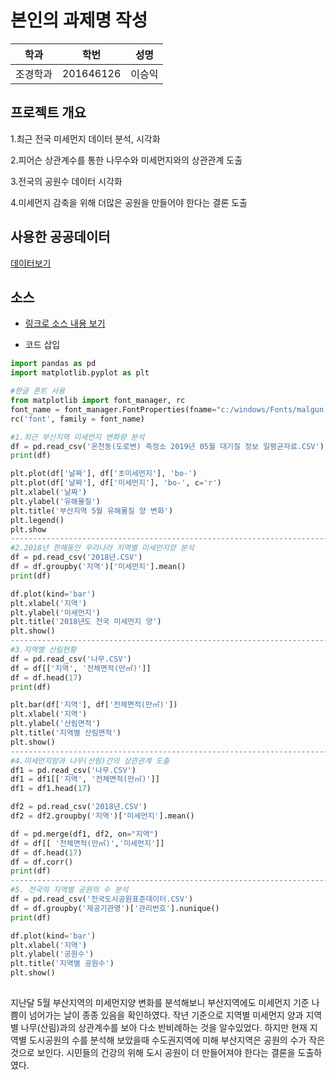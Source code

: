 # 본인의 과제명 작성

학과 | 학번 | 성명
---- | ---- | ---- 
조경학과 |201646126 |이승익


## 프로젝트 개요
1.최근 전국 미세먼지 데이터 분석, 시각화

2.피어슨 상관계수를 통한 나무수와 미세먼지와의 상관관계 도출

3.전국의 공원수 데이터 시각화

4.미세먼지 감축을 위해 더많은 공원을 만들어야 한다는 결론 도출

## 사용한 공공데이터 
[데이터보기](https://github.com/cybermin/python2019/blob/master/%EB%B6%80%EC%82%B0%EA%B5%90%ED%86%B5%EA%B3%B5%EC%82%AC_%EB%8F%84%EC%8B%9C%EC%B2%A0%EB%8F%84%EC%97%AD%EC%82%AC%EC%A0%95%EB%B3%B4_20190520.csv)

## 소스
* [링크로 소스 내용 보기](https://github.com/cybermin/python2019/blob/master/tes.py) 

* 코드 삽입
~~~python
import pandas as pd
import matplotlib.pyplot as plt

#한글 폰트 사용
from matplotlib import font_manager, rc
font_name = font_manager.FontProperties(fname="c:/windows/Fonts/malgun.ttf").get_name()
rc('font', family = font_name)

#1.최근 부산지역 미세먼지 변화량 분석
df = pd.read_csv('온천동(도로변) 측정소 2019년 05월 대기질 정보 일평균자료.CSV')  
print(df)

plt.plot(df['날짜'], df['초미세먼지'], 'bo-')
plt.plot(df['날짜'], df['미세먼지'], 'bo-', c='r')
plt.xlabel('날짜')
plt.ylabel('유해물질')
plt.title('부산지역 5월 유해물질 양 변화')
plt.legend()
plt.show
--------------------------------------------------------------------------------------------------------------------------------------
#2.2018년 한해동안 우리나라 지역별 미세먼지양 분석
df = pd.read_csv('2018년.CSV')  
df = df.groupby('지역')['미세먼지'].mean()
print(df)

df.plot(kind='bar')
plt.xlabel('지역')
plt.ylabel('미세먼지')
plt.title('2018년도 전국 미세먼지 양')
plt.show()
--------------------------------------------------------------------------------------------------------------------------------------
#3.지역별 산림현황
df = pd.read_csv('나무.CSV')  
df = df[['지역', '전체면적(만㎡)']]
df = df.head(17)
print(df)

plt.bar(df['지역'], df['전체면적(만㎡)'])
plt.xlabel('지역')
plt.ylabel('산림면적')
plt.title('지역별 산림면적')
plt.show()
--------------------------------------------------------------------------------------------------------------------------------------
#4.미세먼지양과 나무(산림)간의 상관관계 도출
df1 = pd.read_csv('나무.CSV')  
df1 = df1[['지역', '전체면적(만㎡)']]
df1 = df1.head(17)

df2 = pd.read_csv('2018년.CSV')
df2 = df2.groupby('지역')['미세먼지'].mean()

df = pd.merge(df1, df2, on="지역") 
df = df[[ '전체면적(만㎡)','미세먼지']]
df = df.head(17)
df = df.corr()
print(df)
--------------------------------------------------------------------------------------------------------------------------------------
#5. 전국의 지역별 공원의 수 분석
df = pd.read_csv('전국도시공원표준데이터.CSV') 
df = df.groupby('제공기관명')['관리번호'].nunique()
print(df)

df.plot(kind='bar')
plt.xlabel('지역')
plt.ylabel('공원수')
plt.title('지역별 공원수')
plt.show()
~~~

## 
지난달 5월 부산지역의 미세먼지양 변화를 분석해보니 부산지역에도 미세먼지 기준 나쁨이 넘어가는 날이 종종 있음을 확인하였다.
작년 기준으로 지역별 미세먼지 양과 지역별 나무(산림)과의 상관계수를 보아 다소 반비례하는 것을 알수있었다.
하지만 현재 지역별 도시공원의 수를 분석해 보았을때 수도권지역에 미해 부산지역은 공원의 수가 작은것으로 보인다.
시민들의 건강의 위해 도시 공원이 더 만들어져야 한다는 결론을 도출하였다.
